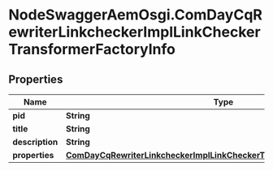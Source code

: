 # NodeSwaggerAemOsgi.ComDayCqRewriterLinkcheckerImplLinkCheckerTransformerFactoryInfo

## Properties

Name | Type | Description | Notes
------------ | ------------- | ------------- | -------------
**pid** | **String** |  | [optional] 
**title** | **String** |  | [optional] 
**description** | **String** |  | [optional] 
**properties** | [**ComDayCqRewriterLinkcheckerImplLinkCheckerTransformerFactoryProperties**](ComDayCqRewriterLinkcheckerImplLinkCheckerTransformerFactoryProperties.md) |  | [optional] 


